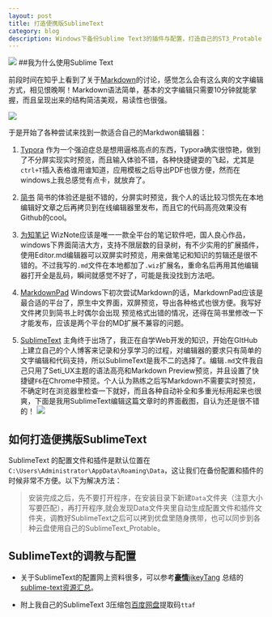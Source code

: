 ```yaml
---
layout: post
title: 打造便携版SublimeText
category: blog
description: Windows下备份Sublime Text3的插件与配置，打造自己的ST3_Protable
---
```

![](http://7xrabv.com1.z0.glb.clouddn.com/sublime-text.png)
##我为什么使用Sublime Text

前段时间在知乎上看到了关于[Markdown](https://www.zhihu.com/topic/19590742)的讨论，感觉怎么会有这么爽的文字编辑方式，相见恨晚啊！Markdown语法简单，基本的文字编辑只需要10分钟就能掌握，而且呈现出来的结构简洁美观，易读性也很强。

![](http://7xrabv.com1.z0.glb.clouddn.com/md.jpg)

于是开始了各种尝试来找到一款适合自己的Markdwon编辑器：

1. [Typora](http://sspai.com/30292) 作为一个强迫症总是想用逼格高点的东西，Typora确实很惊艳，做到了不分屏实现实时预览，而且输入体验不错，各种快捷键耍的飞起，尤其是`ctrl+T`插入表格谁用谁知道，应用模板之后导出PDF也很方便，然而在windows上我总感觉有点卡，就放弃了。

2. [简书](http://www.jianshu.com/users/5bab746a7eb5/latest_articles) 简书的体验还是挺不错的，分屏实时预览，我个人的话比较习惯先在本地编辑好文章之后再拷贝到在线编辑器里发布，而且它的代码高亮效果没有Github的cool。

3. [为知笔记](http://www.wiz.cn/download.html) WizNote应该是唯一一款全平台的笔记软件吧，国人良心作品，windows下界面简洁大方，支持不限层数的目录树，有不少实用的扩展插件，使用Editor.md编辑器可以双屏实时预览，用来做笔记和知识的剪辑还是很不错的。不过我写的`.md`文件在本地都加了`.wiz`扩展名，重命名后再用其他编辑器打开全是乱码，瞬间就感觉不好了，可能是我没找到方法吧。

4. [MarkdownPad](http://www.markdownpad.com/) Windows下初次尝试Markdown的话，MarkdownPad应该是最合适的平台了，原生中文界面，双屏预览，导出各种格式也很方便。我写好文件拷贝到简书上时偶尔会出现
预览格式出错的情况，还得在简书里修改一下才能发布，应该是两个平台的MD扩展不兼容的问题。

5. [SublimeText](http://www.sublimetext.com/) 主角终于出场了，我正在自学Web开发的知识，开始在GItHub上建立自己的个人博客来记录和分享学习的过程，对编辑器的要求只有简单的文字编辑和代码支持，所以SublimeText是我不二的选择了。编辑`.md`文件我自己只用了Seti_UX主题的语法高亮和Markdown Preview预览，并且设置了快捷键`F6`在Chrome中预览。个人认为熟练之后写Markdown不需要实时预览，不确定时在浏览器里检查一下就好，而且各种自动补全和多重光标用起来也很爽，下面是我用SublimeText编辑这篇文章时的界面截图，自认为还是很不错的！
![](http://7xrabv.com1.z0.glb.clouddn.com/edit.jpg)

## 如何打造便携版SublimeText

SublimeText 的配置文件和插件是默认位置在`C:\Users\Administrator\AppData\Roaming\Data`，这让我们在备份配置和插件的时候非常不方便。以下为解决方法：

> 安装完成之后，先不要打开程序，在安装目录下新建`Data`文件夹（注意大小写要匹配），再打开程序,就会发现Data文件夹里自动生成配置文件和插件文件夹，调教好SublimeText之后可以拷到优盘里随身携带，也可以同步到各种云盘使用自己的SublimeText_Protable。

## SublimeText的调教与配置

* 关于SublimeText的配置网上资料很多，可以参考[**豪情**jikeyTang](https://github.com/jikeytang)
总结的[sublime-text资源汇总](https://github.com/jikeytang/sublime-text)。

* 附上我自己的SublimeText 3压缩包[百度网盘](http://pan.baidu.com/s/1sjSPowH)提取码`ttaf`
